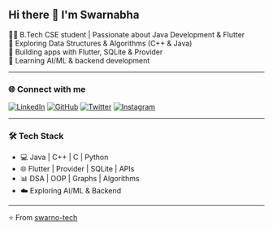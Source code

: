 ## Hi there 👋 I'm Swarnabha  

👨‍💻 B.Tech CSE student | Passionate about Java Development & Flutter  
🚀 Exploring Data Structures & Algorithms (C++ & Java)  
📱 Building apps with Flutter, SQLite & Provider  
🤖 Learning AI/ML & backend development  

---

### 🌐 Connect with me
[![LinkedIn](https://img.shields.io/badge/LinkedIn-blue?style=for-the-badge&logo=linkedin&logoColor=white)](https://www.linkedin.com/in/swarnabha-khamrui-396353321)
[![GitHub](https://img.shields.io/badge/GitHub-black?style=for-the-badge&logo=github&logoColor=white)](https://github.com/swarno-tech)
[![Twitter](https://img.shields.io/badge/Twitter-blue?style=for-the-badge&logo=twitter&logoColor=white)](https://twitter.com/@SwarnabhaK74163)
[![Instagram](https://img.shields.io/badge/Instagram-E4405F?style=for-the-badge&logo=instagram&logoColor=white)](https://instagram.com/swarnabha_2006)

---

### 🛠 Tech Stack
- 💻 Java | C++ | C | Python  
- 🌐 Flutter | Provider | SQLite | APIs  
- 📊 DSA | OOP | Graphs | Algorithms  
- ☁️ Exploring AI/ML & Backend  

---

⭐️ From [swarno-tech](https://github.com/swarno-tech)
